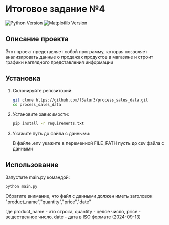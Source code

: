 # Итоговое задание №4

![Python Version](https://img.shields.io/badge/python-3.10-blue)
![Matplotlib Version](https://img.shields.io/badge/matplotlib-3.9-blue)

## Описание проекта

Этот проект представляет собой программу, которая позволяет анализировать данные о продажах продуктов в магазине и строит графики наглядного представления информации

## Установка

1. Склонируйте репозиторий:

    ```bash
    git clone https://github.com/f3atur3/process_sales_data.git
    cd process_sales_data
    ```

2. Установите зависимости:

    ```bash
    pip install -r requirements.txt
    ```

3. Укажите путь до файла с данными:

    В файле .env укажите в переменной FILE_PATH пусть до csv файла с данными

## Использование

Запустите main.py командой:

  ```bash
  python main.py
  ```

Обратите внимание, что файл с данными должен иметь заголовок "product_name","quantity","price","date"

где product_name - это строка, quantity - целое число, price - вещественное число, date - дата в ISO формате (2024-09-13)
